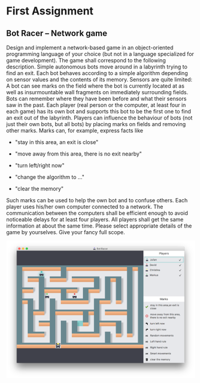 # First Assignment

## Bot Racer – Network game

Design and implement a network-based game in an object-oriented programming language of your choice (but not in a language specialized for game development). The game shall correspond to the following description.
Simple autonomous bots move around in a labyrinth trying to find an exit. Each bot behaves according to a simple algorithm depending on sensor values and the contents of its memory. Sensors are quite limited: A bot can see marks on the field where the bot is currently located at as well as insurmountable wall fragments on immediately surrounding fields. Bots can remember where they have been before and what their sensors saw in the past.
Each player (real person or the computer, at least four in each game) has its own bot and supports this bot to be the first one to find an exit out of the labyrinth. Players can influence the behaviour of bots (not just their own bots, but all bots) by placing marks on fields and removing other marks. Marks can, for example, express facts like

* "stay in this area, an exit is close"

* "move away from this area, there is no exit nearby"

* "turn left/right now"

* "change the algorithm to ..."

* "clear the memory"

Such marks can be used to help the own bot and to confuse others. Each player uses his/her own computer connected to a network. The communication between the computers shall be efficient enough to avoid noticeable delays for at least four players. All players shall
get the same information at about the same time.
Please select appropriate details of the game by yourselves. Give
your fancy full scope.

![alt text](screenshot/demo.png)